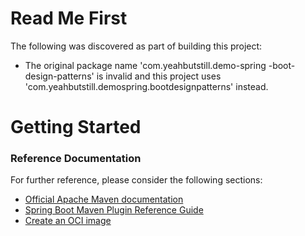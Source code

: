 # Read Me First
The following was discovered as part of building this project:

* The original package name 'com.yeahbutstill.demo-spring -boot-design-patterns' is invalid and this project uses 'com.yeahbutstill.demospring.bootdesignpatterns' instead.

# Getting Started

### Reference Documentation
For further reference, please consider the following sections:

* [Official Apache Maven documentation](https://maven.apache.org/guides/index.html)
* [Spring Boot Maven Plugin Reference Guide](https://docs.spring.io/spring-boot/docs/2.7.2/maven-plugin/reference/html/)
* [Create an OCI image](https://docs.spring.io/spring-boot/docs/2.7.2/maven-plugin/reference/html/#build-image)

